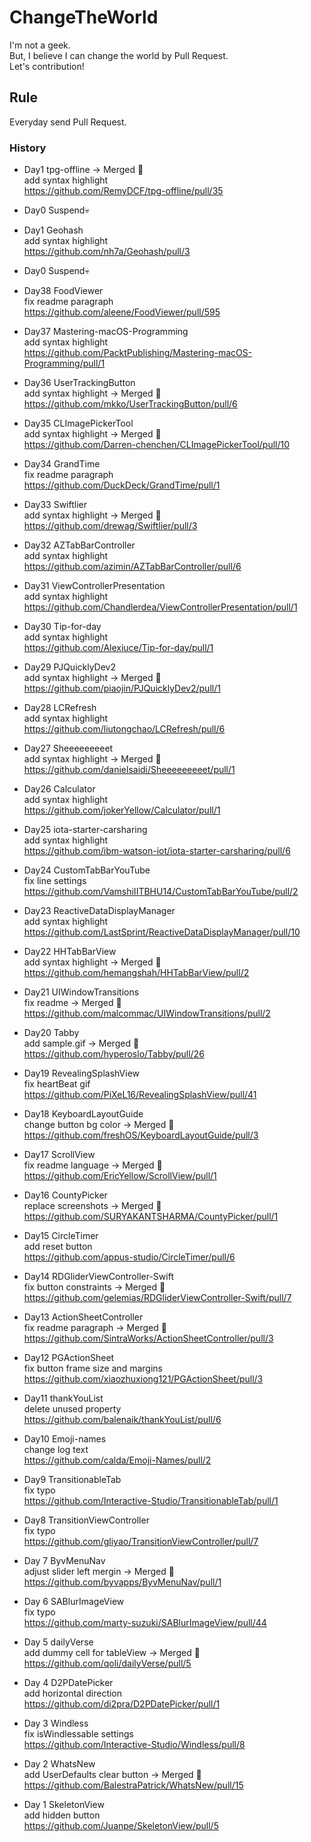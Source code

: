 # ChangeTheWorld
I'm not a geek.  
But, I believe I can change the world by Pull Request.  
Let's contribution!

## Rule
Everyday send Pull Request.

### History
* Day1 tpg-offline -> Merged 🎉  
add syntax highlight   
https://github.com/RemyDCF/tpg-offline/pull/35

* Day0 Suspend💀

* Day1 Geohash  
add syntax highlight   
https://github.com/nh7a/Geohash/pull/3

* Day0 Suspend💀

* Day38 FoodViewer  
fix readme paragraph  
https://github.com/aleene/FoodViewer/pull/595

* Day37 Mastering-macOS-Programming  
add syntax highlight   
https://github.com/PacktPublishing/Mastering-macOS-Programming/pull/1

* Day36 UserTrackingButton  
add syntax highlight -> Merged 🎉   
https://github.com/mkko/UserTrackingButton/pull/6

* Day35 CLImagePickerTool  
add syntax highlight -> Merged 🎉   
https://github.com/Darren-chenchen/CLImagePickerTool/pull/10

* Day34 GrandTime  
fix readme paragraph  
https://github.com/DuckDeck/GrandTime/pull/1  

* Day33 Swiftlier  
add syntax highlight -> Merged 🎉  
https://github.com/drewag/Swiftlier/pull/3

* Day32 AZTabBarController  
add syntax highlight   
https://github.com/azimin/AZTabBarController/pull/6

* Day31 ViewControllerPresentation  
add syntax highlight   
https://github.com/Chandlerdea/ViewControllerPresentation/pull/1

* Day30 Tip-for-day  
add syntax highlight   
https://github.com/Alexiuce/Tip-for-day/pull/1

* Day29 PJQuicklyDev2  
add syntax highlight -> Merged 🎉    
https://github.com/piaojin/PJQuicklyDev2/pull/1

* Day28 LCRefresh  
add syntax highlight   
https://github.com/liutongchao/LCRefresh/pull/6

* Day27 Sheeeeeeeeet  
add syntax highlight -> Merged 🎉    
https://github.com/danielsaidi/Sheeeeeeeeet/pull/1

* Day26 Calculator  
add syntax highlight    
https://github.com/jokerYellow/Calculator/pull/1

* Day25 iota-starter-carsharing  
add syntax highlight    
https://github.com/ibm-watson-iot/iota-starter-carsharing/pull/6

* Day24 CustomTabBarYouTube  
fix line settings  
https://github.com/VamshiIITBHU14/CustomTabBarYouTube/pull/2

* Day23 ReactiveDataDisplayManager  
add syntax highlight  
https://github.com/LastSprint/ReactiveDataDisplayManager/pull/10

* Day22 HHTabBarView  
add syntax highlight -> Merged 🎉  
https://github.com/hemangshah/HHTabBarView/pull/2  

* Day21 UIWindowTransitions  
fix readme -> Merged 🎉  
https://github.com/malcommac/UIWindowTransitions/pull/2  

* Day20 Tabby  
add sample.gif -> Merged 🎉  
https://github.com/hyperoslo/Tabby/pull/26

* Day19 RevealingSplashView  
fix heartBeat gif  
https://github.com/PiXeL16/RevealingSplashView/pull/41

* Day18 KeyboardLayoutGuide  
change button bg color -> Merged 🎉   
https://github.com/freshOS/KeyboardLayoutGuide/pull/3

* Day17 ScrollView  
fix readme language -> Merged 🎉   
https://github.com/EricYellow/ScrollView/pull/1

* Day16 CountyPicker  
replace screenshots -> Merged 🎉  
https://github.com/SURYAKANTSHARMA/CountyPicker/pull/1 

* Day15 CircleTimer  
add reset button  
https://github.com/appus-studio/CircleTimer/pull/6

* Day14 RDGliderViewController-Swift   
fix button constraints -> Merged 🎉  
https://github.com/gelemias/RDGliderViewController-Swift/pull/7

* Day13 ActionSheetController  
fix readme paragraph -> Merged 🎉  
https://github.com/SintraWorks/ActionSheetController/pull/3

* Day12 PGActionSheet  
fix button frame size and margins  
https://github.com/xiaozhuxiong121/PGActionSheet/pull/3

* Day11 thankYouList  
delete unused property  
https://github.com/balenaik/thankYouList/pull/6

* Day10 Emoji-names  
change log text  
https://github.com/calda/Emoji-Names/pull/2

* Day9 TransitionableTab  
fix typo  
https://github.com/Interactive-Studio/TransitionableTab/pull/1

* Day8 TransitionViewController  
fix typo  
https://github.com/gliyao/TransitionViewController/pull/7

* Day 7 ByvMenuNav  
adjust slider left mergin -> Merged 🎉  
https://github.com/byvapps/ByvMenuNav/pull/1

* Day 6 SABlurImageView  
fix typo  
https://github.com/marty-suzuki/SABlurImageView/pull/44

* Day 5 dailyVerse  
add dummy cell for tableView -> Merged 🎉  
https://github.com/qoli/dailyVerse/pull/5

* Day 4 D2PDatePicker  
add horizontal direction  
https://github.com/di2pra/D2PDatePicker/pull/1

* Day 3 Windless  
fix isWindlessable settings  
https://github.com/Interactive-Studio/Windless/pull/8

* Day 2 WhatsNew  
add UserDefaults clear button -> Merged 🎉  
https://github.com/BalestraPatrick/WhatsNew/pull/15

* Day 1 SkeletonView  
add hidden button  
https://github.com/Juanpe/SkeletonView/pull/5
